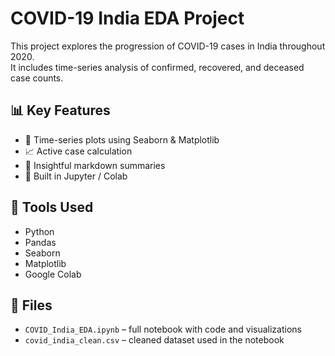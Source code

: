 # COVID-19 India EDA Project

This project explores the progression of COVID-19 cases in India throughout 2020.  
It includes time-series analysis of confirmed, recovered, and deceased case counts.

## 📊 Key Features
- 📅 Time-series plots using Seaborn & Matplotlib
- 📈 Active case calculation
- 🧠 Insightful markdown summaries
- 📂 Built in Jupyter / Colab

## 🔧 Tools Used
- Python
- Pandas
- Seaborn
- Matplotlib
- Google Colab

## 📁 Files
- `COVID_India_EDA.ipynb` – full notebook with code and visualizations
- `covid_india_clean.csv` – cleaned dataset used in the notebook

